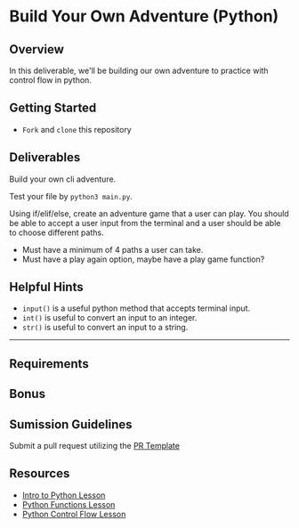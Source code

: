 # Build Your Own Adventure (Python)


## Overview
In this deliverable, we'll be building our own adventure to practice with control flow in python.

## Getting Started

- `Fork` and `clone` this repository


## Deliverables

Build your own cli adventure.

Test your file by `python3 main.py`.

Using if/elif/else, create an adventure game that a user can play. You should be able to accept a user input from the terminal and a user should be able to choose different paths.

- Must have a minimum of 4 paths a user can take.
- Must have a play again option, maybe have a play game function?

## Helpful Hints

- `input()` is a useful python method that accepts terminal input.
- `int()` is useful to convert an input to an integer.
- `str()` is useful to convert an input to a string.

___
## Requirements


## Bonus


## Sumission Guidelines
Submit a pull request utilizing the [PR Template](https://github.com/SEI-R-1-25/template_pull_request)

## Resources
- [Intro to Python Lesson](https://github.com/SEI-R-1-25/u4_lesson_python_intro)
- [Python Functions Lesson](https://github.com/SEI-R-1-25/u4_lesson_python_functions)
- [Python Control Flow Lesson](https://github.com/SEI-R-1-25/u4_lesson_python_control_flow)
